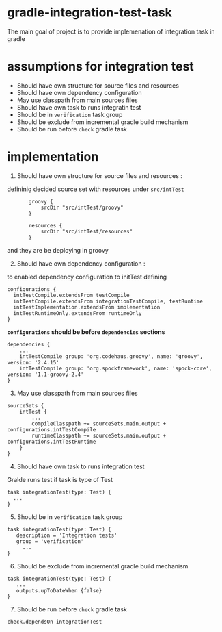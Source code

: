 # gradle-integration-test-task
The main goal of project is to provide implemenation of integration task in gradle

# assumptions for integration test
* Should have own structure for source files and resources
* Should have own dependency configuration
* May use classpath from main sources files
* Should have own task to runs integratin test
* Should be in `verification` task group
* Should be exclude from incremental gradle build mechanism
* Should be run before `check` gradle task

# implementation 
1. Should have own structure for source files and resources :

 defininig decided source set with resources under `src/intTest`
 ```intTest {
        groovy {
            srcDir "src/intTest/groovy"
        }

        resources {
            srcDir "src/intTest/resources"
        }
```
and they are be deploying in groovy

2. Should have own dependency configuration :

 to enabled dependency configuration to initTest defining 
  
  ```
  configurations {
    intTestCompile.extendsFrom testCompile
    intTestCompile.extendsFrom integrationTestCompile, testRuntime
    intTestImplementation.extendsFrom implementation
    intTestRuntimeOnly.extendsFrom runtimeOnly
}
```
**`configurations` should be before `dependencies` sections**

```
dependencies {
    ...
    intTestCompile group: 'org.codehaus.groovy', name: 'groovy', version: '2.4.15'
    intTestCompile group: 'org.spockframework', name: 'spock-core', version: '1.1-groovy-2.4'
}
```

3. May use classpath from main sources files

```
sourceSets {
    intTest {
        ...
        compileClasspath += sourceSets.main.output + configurations.intTestCompile
        runtimeClasspath += sourceSets.main.output + configurations.intTestRuntime
    }
}
```
4. Should have own task to runs integration test
  
  Gralde runs test if task is type of Test
  ```
  task integrationTest(type: Test) {
    ...
  }
  ```
5. Should be in `verification` task group
 ```
 task integrationTest(type: Test) {
    description = 'Integration tests'
    group = 'verification'
      ...
}
```
6. Should be exclude from incremental gradle build mechanism
 ```
 task integrationTest(type: Test) {
    ...
    outputs.upToDateWhen {false}
}
```
7. Should be run before `check` gradle task
```
check.dependsOn integrationTest
```
